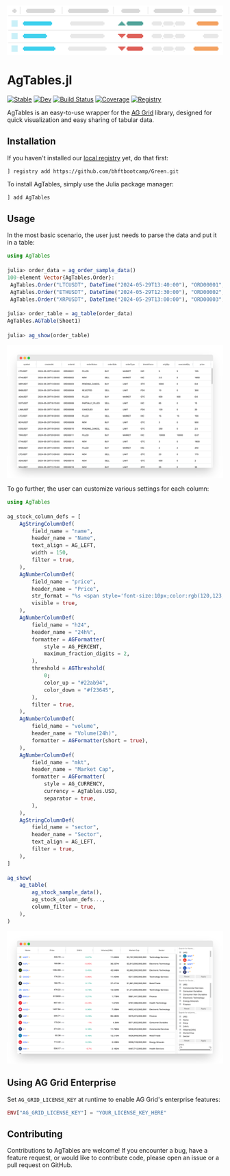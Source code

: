 <picture>
  <source media="(prefers-color-scheme: dark)" srcset=docs/src/assets/animation_dark.gif>
  <source media="(prefers-color-scheme: light)" srcset=docs/src/assets/animation_light.gif>
  <img src=docs/src/assets/animation_light.gif>
</picture>

# AgTables.jl

[![Stable](https://img.shields.io/badge/docs-stable-blue.svg)](https://bhftbootcamp.github.io/AgTables.jl/stable/)
[![Dev](https://img.shields.io/badge/docs-dev-blue.svg)](https://bhftbootcamp.github.io/AgTables.jl/dev/)
[![Build Status](https://github.com/bhftbootcamp/AgTables.jl/actions/workflows/Coverage.yml/badge.svg?branch=master)](https://github.com/bhftbootcamp/AgTables.jl/actions/workflows/Coverage.yml?query=branch%3Amaster)
[![Coverage](https://codecov.io/gh/bhftbootcamp/AgTables.jl/branch/master/graph/badge.svg)](https://codecov.io/gh/bhftbootcamp/AgTables.jl)
[![Registry](https://img.shields.io/badge/registry-Green-green)](https://github.com/bhftbootcamp/Green)

AgTables is an easy-to-use wrapper for the [AG Grid](https://www.ag-grid.com/) library, designed for quick visualization and easy sharing of tabular data.

## Installation
If you haven't installed our [local registry](https://github.com/bhftbootcamp/Green) yet, do that first:
```
] registry add https://github.com/bhftbootcamp/Green.git
```

To install AgTables, simply use the Julia package manager:

```julia
] add AgTables
```

## Usage

In the most basic scenario, the user just needs to parse the data and put it in a table:

```julia
using AgTables

julia> order_data = ag_order_sample_data()
100-element Vector{AgTables.Order}:
 AgTables.Order("LTCUSDT", DateTime("2024-05-29T13:40:00"), "ORD00001", ...)
 AgTables.Order("ETHUSDT", DateTime("2024-05-29T12:30:00"), "ORD00002", ...)
 AgTables.Order("XRPUSDT", DateTime("2024-05-29T13:00:00"), "ORD00003", ...)

julia> order_table = ag_table(order_data)
AgTables.AGTable(Sheet1)

julia> ag_show(order_table)
```

![order_table](/docs/src/assets/order_table.png)

To go further, the user can customize various settings for each column:

```julia
using AgTables

ag_stock_column_defs = [
    AgStringColumnDef(
        field_name = "name",
        header_name = "Name",
        text_align = AG_LEFT,
        width = 150,
        filter = true,
    ),
    AgNumberColumnDef(
        field_name = "price",
        header_name = "Price",
        str_format = "%s <span style='font-size:10px;color:rgb(120,123,134);font-weight:400'>USD</span>",
        visible = true,
    ),
    AgNumberColumnDef(
        field_name = "h24",
        header_name = "24h%",
        formatter = AGFormatter(
            style = AG_PERCENT,
            maximum_fraction_digits = 2,
        ),
        threshold = AGThreshold(
            0;
            color_up = "#22ab94",
            color_down = "#f23645",
        ),
        filter = true,
    ),
    AgNumberColumnDef(
        field_name = "volume",
        header_name = "Volume(24h)",
        formatter = AGFormatter(short = true),
    ),
    AgNumberColumnDef(
        field_name = "mkt",
        header_name = "Market Cap",
        formatter = AGFormatter(
            style = AG_CURRENCY,
            currency = AgTables.USD,
            separator = true,
        ),
    ),
    AgStringColumnDef(
        field_name = "sector",
        header_name = "Sector",
        text_align = AG_LEFT,
        filter = true,
    ),
]

ag_show(
    ag_table(
        ag_stock_sample_data(),
        ag_stock_column_defs...,
        column_filter = true,
    ),
)
```

![stock_screener_table](/docs/src/assets/stock_screener_table.png)

## Using AG Grid Enterprise

Set `AG_GRID_LICENSE_KEY` at runtime to enable AG Grid's enterprise features:

```julia
ENV["AG_GRID_LICENSE_KEY"] = "YOUR_LICENSE_KEY_HERE"
```

## Contributing

Contributions to AgTables are welcome! If you encounter a bug, have a feature request, or would like to contribute code, please open an issue or a pull request on GitHub.
